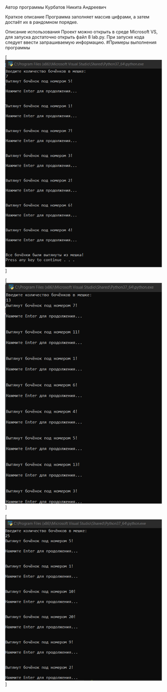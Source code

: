 Автор программы
Курбатов Никита Андреевич

Краткое описание
Программа заполняет массив цифрами, а затем достаёт их в рандомном порядке.

Описание использования
Проект можно открыть в среде Microsoft VS, для запуска достаточно открыть файл 8 lab.py. При запуске кода следует ввести запрашиваемую информацию. #Примеры выполнения программы

[![пример 1](https://github.com/clre4mer/lab-8/blob/main/7.png)]

[![пример 2](https://github.com/clre4mer/lab-8/blob/main/13.png)]

[![пример 2](https://github.com/clre4mer/lab-8/blob/main/25.png)]
